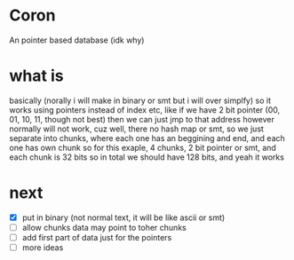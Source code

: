 # Coron
An pointer based database (idk why)

# what is
basically (norally i will make in binary or smt but i will over simplfy)
so it works using pointers instead of index etc, like if we have 2 bit pointer (00, 01, 10, 11, though not best) then we can just jmp to that address
however normally will not work, cuz well, there no hash map or smt, so we just separate into chunks, where each one has an beggining and end, and each one has own chunk
so for this exaple, 4 chunks, 2 bit pointer or smt, and each chunk is 32 bits
so in total we should have 128 bits, and yeah it works

# next
- [X] put in binary (not normal text, it will be like ascii or smt)
- [ ] allow chunks data may point to toher chunks
- [ ] add first part of data just for the pointers
- [ ] more ideas
